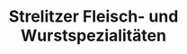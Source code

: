 ---
title: "Strelitzer Fleisch- und Wurstspezialitäten"
url: /neustrelitz/strelitzer-fleisch-und-wurstspezialitaeten/
shop: Metzgerei
---